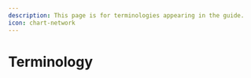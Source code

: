 ```yaml
---
description: This page is for terminologies appearing in the guide.
icon: chart-network
---
```


# Terminology

